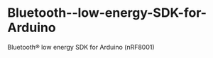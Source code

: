 Bluetooth--low-energy-SDK-for-Arduino
=====================================

Bluetooth® low energy SDK for Arduino (nRF8001)
